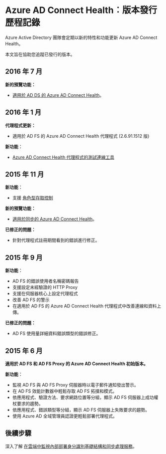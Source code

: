 <properties 
    pageTitle="Azure AD Connect Health 版本歷程記錄" 
    description="本文件說明 Azure AD Connect Health 的版本和已包含在這些版本中的功能。" 
    services="active-directory" 
    documentationCenter="" 
    authors="billmath" 
    manager="femila" 
    editor="curtand"/>

<tags 
    ms.service="active-directory" 
    ms.workload="identity" 
    ms.tgt_pltfrm="na" 
    ms.devlang="na" 
    ms.topic="article" 
    ms.date="08/08/2016" 
    ms.author="billmath"/>


# <a name="azure-ad-connect-health:-version-release-history"></a>Azure AD Connect Health︰版本發行歷程記錄

Azure Active Directory 團隊會定期以新的特性和功能更新 Azure AD Connect Health。 

本文旨在協助您追蹤已發行的版本。


## <a name="july-2016"></a>2016 年 7 月

**新的預覽功能：**

- [適用於 AD DS 的 Azure AD Connect Health](active-directory-aadconnect-health-adds.md)。


## <a name="january-2016"></a>2016 年 1 月


**代理程式更新：**

- 適用於 AD FS 的 Azure AD Connect Health 代理程式 (2.6.91.1512 版)


**新功能︰**

- [Azure AD Connect Health 代理程式的測試連線工具](active-directory-aadconnect-health-agent-install.md#test-connectivity-to-azure-ad-connect-health-service)


## <a name="november-2015"></a>2015 年 11 月


**新功能︰**

- 支援 [角色型存取控制](active-directory-aadconnect-health-operations.md#manage-access-with-role-based-access-control)


**新的預覽功能：**

- [適用於同步的 Azure AD Connect Health](active-directory-aadconnect-health-sync.md)。

**已修正的問題：**

- 針對代理程式註冊期間看到的錯誤進行修正。 

## <a name="september-2015"></a>2015 年 9 月

**新功能︰**

- AD FS 的錯誤使用者名稱密碼報告 
- 支援設定未經驗證的 HTTP Proxy 
- 支援在伺服器核心上設定代理程式
- 改善 AD FS 的警示 
- 在適用於 AD FS 的 Azure AD Connect Health 代理程式中改善連線和資料上傳。 


**已修正的問題：**

- AD FS 使用量詳細資料錯誤類型的錯誤修正。 


## <a name="june-2015"></a>2015 年 6 月

**適用於 AD FS 和 AD FS Proxy 的 Azure AD Connect Health 初始版本。**

**新功能︰**

- 監視 AD FS 與 AD FS Proxy 伺服器時以電子郵件通知發出警示。 
- 在 AD FS 效能計數器中輕鬆存取 AD FS 拓撲和模式。 
- 依應用程式、驗證方法、要求網路位置等分組，顯示 AD FS 伺服器上成功權杖要求的趨勢。 
- 依應用程式、錯誤類型等分組，顯示 AD FS 伺服器上失敗要求的趨勢。
- 使用 Azure AD 全域管理員認證更輕鬆部署代理程式。  




## <a name="next-steps"></a>後續步驟
深入了解 [在雲端中監視內部部署身分識別基礎結構和同步處理服務](active-directory-aadconnect-health.md)。



<!--HONumber=Oct16_HO2-->


